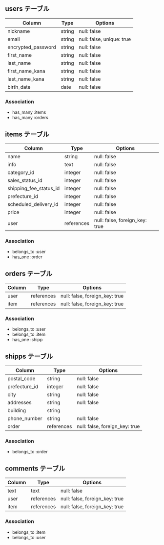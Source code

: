## users テーブル

| Column             | Type   | Options                    |
| ------------------ | ------ | -------------------------- |
| nickname           | string | null: false                |
| email              | string | null: false, unique: true  |
| encrypted_password | string | null: false                |
| first_name         | string | null: false                |
| last_name          | string | null: false                |
| first_name_kana    | string | null: false                |
| last_name_kana     | string | null: false                |
| birth_date         | date   | null: false                |


### Association

- has_many :items
- has_many :orders


## items テーブル

| Column                 | Type       | Options                        |
| ---------------------- | ---------- | ------------------------------ |
| name                   | string     | null: false                    |
| info                   | text       | null: false                    |
| category_id            | integer    | null: false                    |
| sales_status_id        | integer    | null: false                    |
| shipping_fee_status_id | integer    | null: false                    |
| prefecture_id          | integer    | null: false                    |
| scheduled_delivery_id  | integer    | null: false                    |
| price                  | integer    | null: false                    |
| user                   | references | null: false, foreign_key: true |

### Association

- belongs_to :user
- has_one :order


## orders テーブル

| Column | Type       | Options                        |
| ------ | ---------- | ------------------------------ |
| user   | references | null: false, foreign_key: true |
| item   | references | null: false, foreign_key: true |

### Association

- belongs_to :user
- belongs_to :item
- has_one :shipp


## shipps テーブル

| Column           | Type       | Options                        |
| ---------------- | ---------- | ------------------------------ |
| postal_code      | string     | null: false                    |
| prefecture_id    | integer    | null: false                    |
| city             | string     | null: false                    |
| addresses        | string     | null: false                    |
| building         | string     |                                |
| phone_number     | string     | null: false                    |
| order            | references | null: false, foreign_key: true |

### Association

- belongs_to :order


## comments テーブル

| Column | Type       | Options                        |
| ------ | ---------- | ------------------------------ |
| text   | text       | null: false                    |
| user   | references | null: false, foreign_key: true |
| item   | references | null: false, foreign_key: true |

### Association

- belongs_to :item
- belongs_to :user